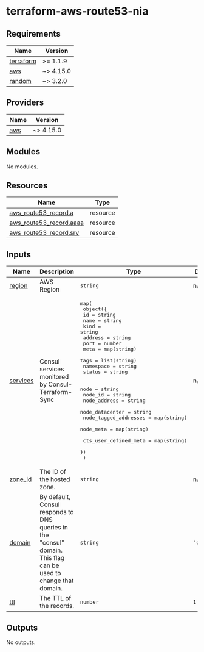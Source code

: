 <!-- BEGIN_TF_DOCS -->
# terraform-aws-route53-nia

## Requirements

| Name | Version |
|------|---------|
| <a name="requirement_terraform"></a> [terraform](#requirement\_terraform) | >= 1.1.9 |
| <a name="requirement_aws"></a> [aws](#requirement\_aws) | ~> 4.15.0 |
| <a name="requirement_random"></a> [random](#requirement\_random) | ~> 3.2.0 |

## Providers

| Name | Version |
|------|---------|
| <a name="provider_aws"></a> [aws](#provider\_aws) | ~> 4.15.0 |

## Modules

No modules.

## Resources

| Name | Type |
|------|------|
| [aws_route53_record.a](https://registry.terraform.io/providers/hashicorp/aws/latest/docs/resources/route53_record) | resource |
| [aws_route53_record.aaaa](https://registry.terraform.io/providers/hashicorp/aws/latest/docs/resources/route53_record) | resource |
| [aws_route53_record.srv](https://registry.terraform.io/providers/hashicorp/aws/latest/docs/resources/route53_record) | resource |

## Inputs

| Name | Description | Type | Default | Required |
|------|-------------|------|---------|:--------:|
| <a name="input_region"></a> [region](#input\_region) | AWS Region | `string` | n/a | yes |
| <a name="input_services"></a> [services](#input\_services) | Consul services monitored by Consul-Terraform-Sync | <pre>map(<br>    object({<br>      id        = string<br>      name      = string<br>      kind      = string<br>      address   = string<br>      port      = number<br>      meta      = map(string)<br>      tags      = list(string)<br>      namespace = string<br>      status    = string<br><br>      node                  = string<br>      node_id               = string<br>      node_address          = string<br>      node_datacenter       = string<br>      node_tagged_addresses = map(string)<br>      node_meta             = map(string)<br><br>      cts_user_defined_meta = map(string)<br>    })<br>  )</pre> | n/a | yes |
| <a name="input_zone_id"></a> [zone\_id](#input\_zone\_id) | The ID of the hosted zone. | `string` | n/a | yes |
| <a name="input_domain"></a> [domain](#input\_domain) | By default, Consul responds to DNS queries in the "consul" domain. This flag can be used to change that domain. | `string` | `"consul"` | no |
| <a name="input_ttl"></a> [ttl](#input\_ttl) | The TTL of the records. | `number` | `1` | no |

## Outputs

No outputs.
<!-- END_TF_DOCS -->